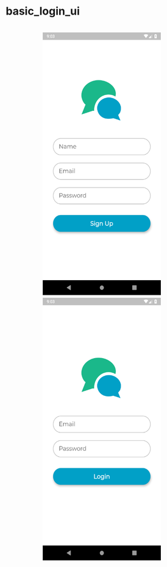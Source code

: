 # basic_login_ui
<h1 align="center">
<img src="./image (1).jpg" width="310" height="690" alt="Screenshot 1"/>
<img src="./image (2).jpg" width="310" height="690" alt="Screenshot 1"/>
<br/>
</h1>

